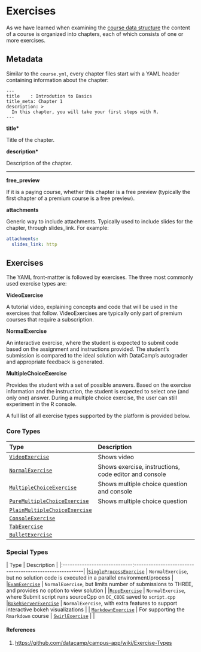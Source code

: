 # Exercises

As we have learned when examining the [course data structure](../data-structure.md) the content of a course is organized into chapters, each of which consists of one or more exercises.

## Metadata

Similar to the `course.yml`, every chapter files start with a YAML header containing information about the chapter:

```
---
title    : Introdution to Basics
title_meta: Chapter 1
description: >
  In this chapter, you will take your first steps with R.
---
```


__title*__

Title of the chapter.


__description*__ 

Description of the chapter.

---

__free_preview__ 

If it is a paying course, whether this chapter is a free preview (typically the first chapter of a premium course is a free preview).

__attachments__

Generic way to include attachments. Typically used to include slides for the chapter, through slides_link. For example:

```yaml
attachments:
  slides_link: http
```

## Exercises

The YAML front-mattter is followed by exercises. The three most commonly used exercise types are:

__VideoExercise__ 

A tutorial video, explaining concepts and code that will be used in the exercises that follow. VideoExercises are typically only part of premium courses that require a subscription.

__NormalExercise__

An interactive exercise, where the student is expected to submit code based on the assignment and instructions provided. The student’s submission is compared to the ideal solution with DataCamp’s autograder and appropriate feedback is generated.

__MultipleChoiceExercise__

 Provides the student with a set of possible answers. Based on the exercise information and the instruction, the student is expected to select one (and only one) answer. During a multiple choice exercise, the user can still experiment in the R console.


A full list of all exercise types supported by the platform is provided below.

### Core Types

| Type                          | Description                                                                |
|:------------------------------|:---------------------------------------------------------------------------|
| [`VideoExercise`](./video-exercise.md) | Shows video                                                       |
| [`NormalExercise`](./normal-exercise)  | Shows exercise, instructions, code editor and console             |
| [`MultipleChoiceExercise`](./multiple-choice-exercise.md) | Shows multiple choice question and console     |
| [`PureMultipleChoiceExercise`](./multiple-choice-exercise.md#pure-mce) | Shows multiple choice question    |
| [`PlainMultipleChoiceExercise`]()  |                                                                       |
| [`ConsoleExercise`](./console-exercise) |                                                                  |
| [`TabExercise`](./tab-exercise)  |                                                                         |
| [`BulletExercise`](./bullet-exercise) |                                                                    |

### Special Types

| Type                          | Description                                            |
|:-----------------------------:---------------------------------------------------------|
|[`SingleProcessExercise`]()    | `NormalExercise`, but no solution code is executed in a parallel environment/process    |
|[`ExamExercise`]()	            | `NormalExercise`, but limits number of submissions to THREE, and provides no option to view solution |
|[`RcppExercise`]()	            | `NormalExercise`, where Submit script runs sourceCpp on `DC_CODE` saved to `script.cpp`
|[`BokehServerExercise`]()      | `NormalExercise`, with extra features to support interactive bokeh visualizations |
| [`MarkdownExercise`](./markdown-exercise) |   For supporting the `Rmarkdown` course                                 | [`SwirlExercise`](./swirl-exercise) |                                                                   |



#### References

1. https://github.com/datacamp/campus-app/wiki/Exercise-Types




